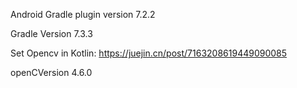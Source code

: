 Android Gradle plugin version 7.2.2

Gradle Version 7.3.3

Set Opencv in Kotlin: https://juejin.cn/post/7163208619449090085

openCVersion 4.6.0